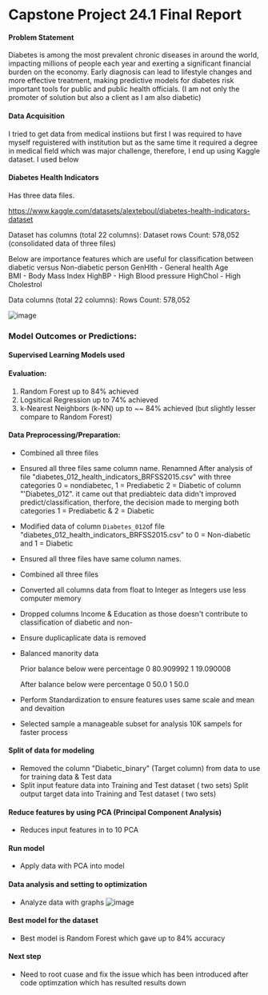 # Capstone Project 24.1 Final Report

#### Problem Statement
Diabetes is among the most prevalent chronic diseases in around the world, impacting millions of people each year and exerting a significant financial burden on the economy. Early diagnosis can lead to lifestyle changes and more effective treatment, making predictive models for diabetes risk important tools for public and public health officials. (I am not only the promoter of solution but also a client as I am also diabetic)

#### Data Acquisition
I tried to get data from medical instiions but first I was required to have myself reguistered with institution but as the same time it required a degree in medical field which was major challenge, therefore, I end up using Kaggle dataset. I used below

#### Diabetes Health Indicators

Has three data files. 

https://www.kaggle.com/datasets/alexteboul/diabetes-health-indicators-dataset

Dataset has columns (total 22 columns):
Dataset rows Count: 578,052 (consolidated data of three files)

Below are importance features which are useful for classification between diabetic versus Non-diabetic person
     GenHlth 	- General health
     Age   
     BMI     	- Body Mass Index
     HighBP  	- High Blood pressure
     HighChol  	- High Cholestrol

Data columns (total 22 columns):
Rows Count: 578,052

![image](https://github.com/user-attachments/assets/98f1f310-6b3a-48cd-ac51-fcbc269f1e77)

### Model Outcomes or Predictions:
	
#### Supervised Learning Models used

#### Evaluation:
1) Random Forest  up to 84% achieved
2) Logsitical Regression up to 74% achieved
3) k-Nearest Neighbors (k-NN) up to ~~ 84% achieved (but slightly lesser compare to Random Forest)

#### Data Preprocessing/Preparation:

- Combined all three files
  
- Ensured all three files same column name. Renamned After analysis of file "diabetes_012_health_indicators_BRFSS2015.csv" with three categories 0 = nondiabetec, 1 
  = Prediabetic 2 = Diabetic of column "'Diabetes_012".  it came out that prediabteic data didn't improved predict/classification, therfore, the decision made to 
  merging both categories  1 = Prediabetic & 2 = Diabetic
  
- Modified data of column `Diabetes_012`of file "diabetes_012_health_indicators_BRFSS2015.csv" to 0 = Non-diabetic and 1 = Diabetic
  
- Ensured all three files have same column names.

- Combined all three files

- Converted all columns data from float to Integer as Integers use less computer memory

- Dropped columns Income & Education as those doesn't contribute to classification of diabetic and non-

- Ensure duplicaplicate data is removed

- Balanced manority data
  
  Prior balance below were percentage 
	0    80.909992
	1    19.090008

  After balance below were percentage 
	0    50.0
	1    50.0

- Perform Standardization to ensure features uses same scale and mean and devaition
  
- Selected sample a manageable subset for analysis 10K sampels for faster process

  
#### Split of data for modeling

- Removed the column "Diabetic_binary" (Target column) from data to use for training data & Test data
- Split input feature data into Training and Test dataset ( two sets)
  Split output target data into Training and Test dataset ( two sets)

#### Reduce features by using PCA (Principal Component Analysis)

- Reduces input features in to 10 PCA

#### Run model

- Apply data with PCA into model

#### Data analysis and setting to optimization

- Analyze data with graphs
![image](https://github.com/user-attachments/assets/660a62f1-f040-4e8a-89ed-ea43dbc16c61)

#### Best model for the dataset

- Best model is Random Forest which gave up to 84% accuracy

#### Next step

- Need to root cuase and fix the issue which has been introduced after code optimzation which has resulted results down
